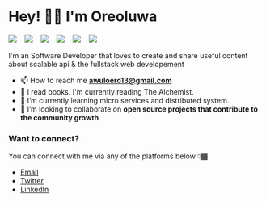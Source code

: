 # Hey! 👋🏼 I'm Oreoluwa

<img src="https://img.shields.io/badge/javascript%20-%23F0DB4F.svg?&style=for-the-badge&logo=javascript&logoColor=white" />&nbsp;&nbsp;&nbsp;
<img src="https://img.shields.io/badge/mongodb%20-%234DB33D.svg?&style=for-the-badge&logo=mongodb&logoColor=white" />&nbsp;&nbsp;&nbsp;
<img src="https://img.shields.io/badge/express%20-%2368a063.svg?&style=for-the-badge&logo=express&logoColor=white" />&nbsp;&nbsp;&nbsp;
<img src="https://img.shields.io/badge/node.js%20-%233c873a.svg?&style=for-the-badge&logo=node.js&logoColor=white" />&nbsp;&nbsp;&nbsp;
<img src="https://img.shields.io/badge/react%20-%2300D9FF.svg?&style=for-the-badge&logo=react&logoColor=white" />&nbsp;&nbsp;&nbsp;
<img src="https://img.shields.io/badge/TypeScript%20-%23007acc.svg?&style=for-the-badge&logo=typescript&logoColor=white" />&nbsp;&nbsp;&nbsp;

I'm an Software Developer that loves to create and share useful content about scalable api & the fullstack web developement

- 📫 How to reach me **awuloero13@gmail.com**
- 📝 I read books. I'm currently reading The Alchemist.
- 🌱 I’m currently learning micro services and distributed system.
- 👯 I’m looking to collaborate on **open source projects that contribute to the community growth**


### Want to connect?

You can connect with me via any of the platforms below 👇🏾

- [Email](mailto:awuloero13@gmail.com)
- [Twitter](#)
- [LinkedIn](https://www.linkedin.com/in/emmaunel-oreoluwa/)
